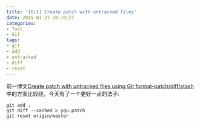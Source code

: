 ```yaml
---
title: '[Git] Create patch with untracked files'
date: 2015-01-27 20:10:27
categories: 
- Tool
- Git
tags: 
- git
- add
- untracked
- diff
- reset
---
```

前一博文[Create patch with untracked files using Git format-patch/diff/stash](/post/git_create_patch_with_untracked_files_using_git_format-patchdiffstash)中的方案比较绕，今天有了一个更好一点的法子:

```
git add .
git diff --cached > yqu.patch
git reset origin/master

```

